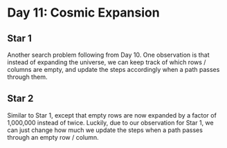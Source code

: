 # Day 11: Cosmic Expansion

## Star 1

Another search problem following from Day 10. One observation is that instead of expanding the universe, we can keep track of which rows / columns are empty, and update the steps accordingly when a path passes through them.

## Star 2
 
Similar to Star 1, except that empty rows are now expanded by a factor of 1,000,000 instead of twice. Luckily, due to our observation for Star 1, we can just change how much we update the steps when a path passes through an empty row / column.